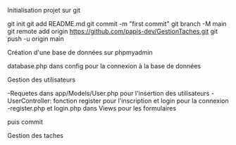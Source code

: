 Initialisation projet sur git

git init
git add README.md
git commit -m "first commit"
git branch -M main
git remote add origin https://github.com/papis-dev/GestionTaches.git
git push -u origin main

Création d'une base de données sur phpmyadmin

database.php dans config pour la connexion à la base de données

Gestion des utilisateurs

-Requetes dans app/Models/User.php pour l'insertion des utilisateurs
-UserController: fonction register pour l'inscription et login pour la connexion
-register.php et login.php dans Views pour les formulaires

puis commit

Gestion des taches





